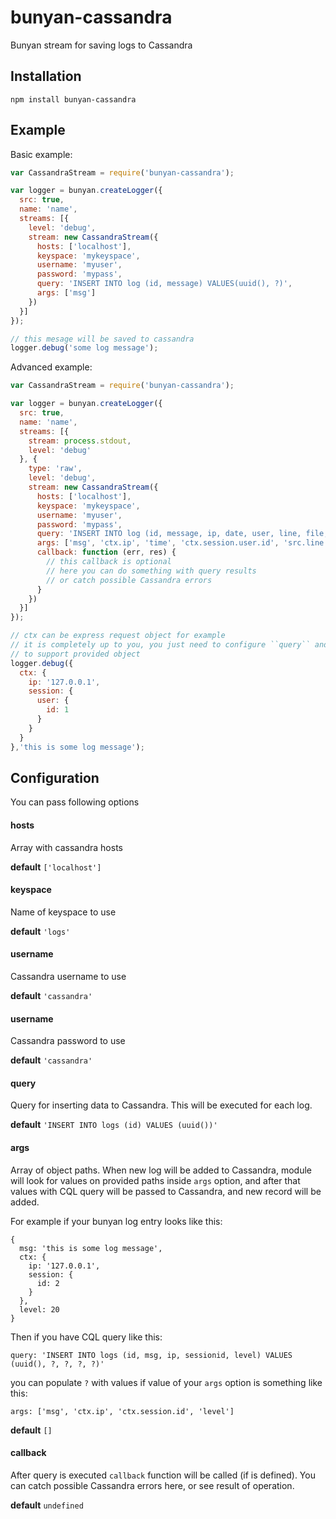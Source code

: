 bunyan-cassandra
================

Bunyan stream for saving logs to Cassandra

## Installation
```shell
npm install bunyan-cassandra
```

## Example

Basic example:

```Javascript
var CassandraStream = require('bunyan-cassandra');

var logger = bunyan.createLogger({
  src: true,
  name: 'name',
  streams: [{
    level: 'debug',
    stream: new CassandraStream({
      hosts: ['localhost'],
      keyspace: 'mykeyspace',
      username: 'myuser',
      password: 'mypass',
      query: 'INSERT INTO log (id, message) VALUES(uuid(), ?)',
      args: ['msg']
    })
  }]
});

// this mesage will be saved to cassandra
logger.debug('some log message');
```

Advanced example:

```Javascript
var CassandraStream = require('bunyan-cassandra');

var logger = bunyan.createLogger({
  src: true,
  name: 'name',
  streams: [{
    stream: process.stdout,
    level: 'debug'
  }, {
    type: 'raw',
    level: 'debug',
    stream: new CassandraStream({
      hosts: ['localhost'],
      keyspace: 'mykeyspace',
      username: 'myuser',
      password: 'mypass',
      query: 'INSERT INTO log (id, message, ip, date, user, line, file, func) VALUES(uuid(), ?, ?, ?, ?, ?, ?, ?)',
      args: ['msg', 'ctx.ip', 'time', 'ctx.session.user.id', 'src.line', 'src.file', 'src.func'],
      callback: function (err, res) {
        // this callback is optional
        // here you can do something with query results
        // or catch possible Cassandra errors
      }
    })
  }]
});

// ctx can be express request object for example
// it is completely up to you, you just need to configure ``query`` and ``args`` option
// to support provided object
logger.debug({
  ctx: {
    ip: '127.0.0.1',
    session: {
      user: {
        id: 1
      }
    }
  }
},'this is some log message');
```

## Configuration

You can pass following options

#### hosts
Array with cassandra hosts

**default** ``['localhost']``

#### keyspace
Name of keyspace to use

**default** ``'logs'``

#### username
Cassandra username to use

**default** ``'cassandra'``

#### username
Cassandra password to use

**default** ``'cassandra'``

#### query
Query for inserting data to Cassandra. 
This will be executed for each log.

**default** ``'INSERT INTO logs (id) VALUES (uuid())'``

#### args
Array of object paths. When new log will be added to Cassandra, module will look
for values on provided paths inside ``args`` option, and after that values with
CQL query will be passed to Cassandra, and new record will be added.

For example if your bunyan log entry looks like this:
```
{
  msg: 'this is some log message',
  ctx: {
    ip: '127.0.0.1',
    session: {
      id: 2
    }
  },
  level: 20
}
```

Then if you have CQL query like this:
```
query: 'INSERT INTO logs (id, msg, ip, sessionid, level) VALUES (uuid(), ?, ?, ?, ?)'
```
you can populate ``?`` with values if value of your ``args`` option is something like this:
```
args: ['msg', 'ctx.ip', 'ctx.session.id', 'level']
```

**default** ``[]``

#### callback
After query is executed ``callback`` function will be called (if is defined).
You can catch possible Cassandra errors here, or see result of operation.

**default** ``undefined``
